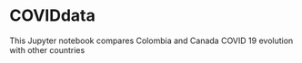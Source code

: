 # COVIDdata
This Jupyter notebook compares Colombia and Canada COVID 19 evolution with other countries
